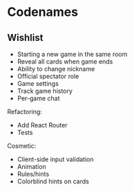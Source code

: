 # Codenames

## Wishlist
- Starting a new game in the same room
- Reveal all cards when game ends
- Ability to change nickname
- Official spectator role
- Game settings
- Track game history
- Per-game chat

Refactoring:
- Add React Router
- Tests

Cosmetic:
- Client-side input validation
- Animation
- Rules/hints
- Colorblind hints on cards

